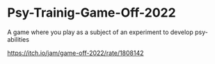 # Psy-Trainig-Game-Off-2022
A game where you play as a subject of an experiment to develop psy-abilities

https://itch.io/jam/game-off-2022/rate/1808142
